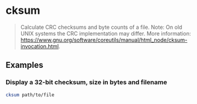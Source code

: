 # cksum

> Calculate CRC checksums and byte counts of a file. Note: On old UNIX systems the CRC implementation may differ. More information: <https://www.gnu.org/software/coreutils/manual/html_node/cksum-invocation.html>.

## Examples

### Display a 32-bit checksum, size in bytes and filename

```bash
cksum path/to/file
```
